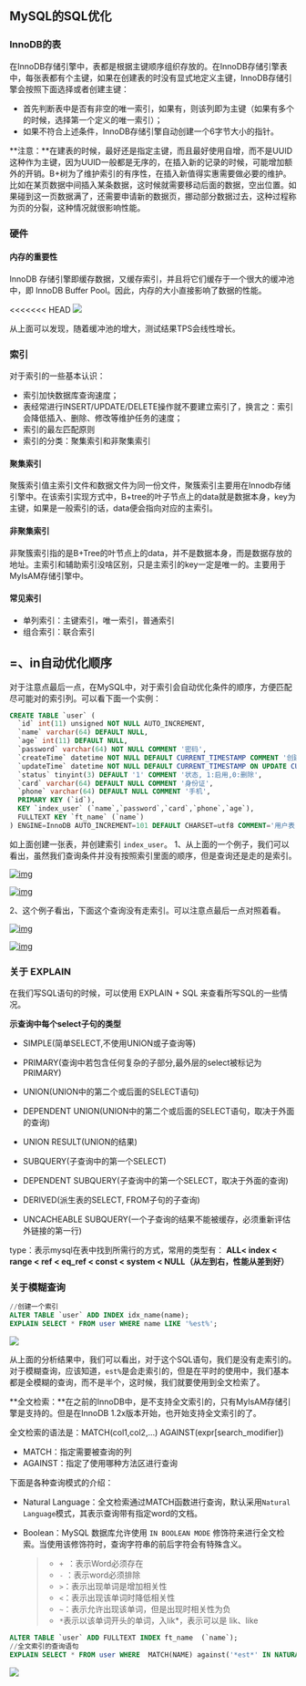 ## MySQL的SQL优化

### InnoDB的表

在InnoDB存储引擎中，表都是根据主键顺序组织存放的。在InnoDB存储引擎表中，每张表都有个主键，如果在创建表的时没有显式地定义主键，InnoDB存储引擎会按照下面选择或者创建主键：

- 首先判断表中是否有非空的唯一索引，如果有，则该列即为主键（如果有多个的时候，选择第一个定义的唯一索引）；
- 如果不符合上述条件，InnoDB存储引擎自动创建一个6字节大小的指针。



**注意：**在建表的时候，最好还是指定主键，而且最好使用自增，而不是UUID这种作为主键，因为UUID一般都是无序的，在插入新的记录的时候，可能增加额外的开销。B+树为了维护索引的有序性，在插入新值得实惠需要做必要的维护。比如在某页数据中间插入某条数据，这时候就需要移动后面的数据，空出位置。如果碰到这一页数据满了，还需要申请新的数据页，挪动部分数据过去，这种过程称为页的分裂，这种情况就很影响性能。

### 硬件

#### 内存的重要性

InnoDB 存储引擎即缓存数据，又缓存索引，并且将它们缓存于一个很大的缓冲池中，即 InnoDB Buffer Pool。因此，内存的大小直接影响了数据的性能。

<<<<<<< HEAD
![](https://hexo-1252893039.cos.ap-shanghai.myqcloud.com/20190705232033.png)

从上面可以发现，随着缓冲池的增大，测试结果TPS会线性增长。

### 索引

对于索引的一些基本认识：
- 索引加快数据库查询速度；
- 表经常进行INSERT/UPDATE/DELETE操作就不要建立索引了，换言之：索引会降低插入、删除、修改等维护任务的速度；
- 索引的最左匹配原则
- 索引的分类：聚集索引和非聚集索引

#### 聚集索引

聚簇索引值主索引文件和数据文件为同一份文件，聚簇索引主要用在Innodb存储引擎中。在该索引实现方式中，B+tree的叶子节点上的data就是数据本身，key为主键，如果是一般索引的话，data便会指向对应的主索引。

#### 非聚集索引

非聚簇索引指的是B+Tree的叶节点上的data，并不是数据本身，而是数据存放的地址。主索引和辅助索引没啥区别，只是主索引的key一定是唯一的。主要用于MyIsAM存储引擎中。

#### 常见索引

- 单列索引：主键索引，唯一索引，普通索引
- 组合索引：联合索引



## =、in自动优化顺序

对于注意点最后一点，在MySQL中，对于索引会自动优化条件的顺序，方便匹配尽可能对的索引列。可以看下面一个实例：

```sql
CREATE TABLE `user` (
  `id` int(11) unsigned NOT NULL AUTO_INCREMENT,
  `name` varchar(64) DEFAULT NULL,
  `age` int(11) DEFAULT NULL,
  `password` varchar(64) NOT NULL COMMENT '密码',
  `createTime` datetime NOT NULL DEFAULT CURRENT_TIMESTAMP COMMENT '创建时间',
  `updateTime` datetime NOT NULL DEFAULT CURRENT_TIMESTAMP ON UPDATE CURRENT_TIMESTAMP COMMENT '更新时间',
  `status` tinyint(3) DEFAULT '1' COMMENT '状态, 1:启用,0:删除',
  `card` varchar(64) DEFAULT NULL COMMENT '身份证',
  `phone` varchar(64) DEFAULT NULL COMMENT '手机',
  PRIMARY KEY (`id`),
  KEY `index_user` (`name`,`password`,`card`,`phone`,`age`),
  FULLTEXT KEY `ft_name` (`name`)
) ENGINE=InnoDB AUTO_INCREMENT=101 DEFAULT CHARSET=utf8 COMMENT='用户表';
```



如上面创建一张表，并创建索引 `index_user`。
1、从上面的一个例子，我们可以看出，虽然我们查询条件并没有按照索引里面的顺序，但是查询还是走的是索引。

[![img](https://hexo-1252893039.cos.ap-shanghai.myqcloud.com/Qiniu/5588441b2b01cbb195c0ced1e2befe41.jpg)](https://hexo-1252893039.cos.ap-shanghai.myqcloud.com/Qiniu/5588441b2b01cbb195c0ced1e2befe41.jpg)

[![img](https://hexo-1252893039.cos.ap-shanghai.myqcloud.com/Qiniu/caa7c87b03ad3ed466176f31d0ec26c0.jpg)](https://hexo-1252893039.cos.ap-shanghai.myqcloud.com/Qiniu/caa7c87b03ad3ed466176f31d0ec26c0.jpg)

2、这个例子看出，下面这个查询没有走索引。可以注意点最后一点对照着看。

[![img](https://hexo-1252893039.cos.ap-shanghai.myqcloud.com/Qiniu/ab33d1e09a4c0bfe6b94ce2b023d5711.jpg)](https://hexo-1252893039.cos.ap-shanghai.myqcloud.com/Qiniu/ab33d1e09a4c0bfe6b94ce2b023d5711.jpg)

[![img](https://hexo-1252893039.cos.ap-shanghai.myqcloud.com/Qiniu/1b529270d16fe8934d39267f534aca06.jpg)](https://hexo-1252893039.cos.ap-shanghai.myqcloud.com/Qiniu/1b529270d16fe8934d39267f534aca06.jpg)

### 关于 EXPLAIN

在我们写SQL语句的时候，可以使用 EXPLAIN + SQL 来查看所写SQL的一些情况。

   **示查询中每个select子句的类型**

- SIMPLE(简单SELECT,不使用UNION或子查询等)

- PRIMARY(查询中若包含任何复杂的子部分,最外层的select被标记为PRIMARY)

- UNION(UNION中的第二个或后面的SELECT语句)

- DEPENDENT UNION(UNION中的第二个或后面的SELECT语句，取决于外面的查询)

- UNION RESULT(UNION的结果)

- SUBQUERY(子查询中的第一个SELECT)

- DEPENDENT SUBQUERY(子查询中的第一个SELECT，取决于外面的查询)

- DERIVED(派生表的SELECT, FROM子句的子查询)

- UNCACHEABLE SUBQUERY(一个子查询的结果不能被缓存，必须重新评估外链接的第一行)

type：表示mysql在表中找到所需行的方式，常用的类型有： **ALL< index <  range < ref < eq_ref < const < system < NULL（从左到右，性能从差到好）**

### 关于模糊查询

```sql
//创建一个索引
ALTER TABLE `user` ADD INDEX idx_name(name);
EXPLAIN SELECT * FROM user WHERE name LIKE '%est%';
```

![](https://hexo-1252893039.cos.ap-shanghai.myqcloud.com/20190630131920.png)

从上面的分析结果中，我们可以看出，对于这个SQL语句，我们是没有走索引的。对于模糊查询，应该知道，`est%`是会走索引的，但是在平时的使用中，我们基本都是全模糊的查询，而不是半个，这时候，我们就要使用到全文检索了。

**全文检索：**在之前的InnoDB中，是不支持全文索引的，只有MyIsAM存储引擎是支持的。但是在InnoDB 1.2x版本开始，也开始支持全文索引的了。

全文检索的语法是：MATCH(col1,col2,…) AGAINST(expr[search_modifier])

- MATCH：指定需要被查询的列
- AGAINST：指定了使用哪种方法区进行查询

下面是各种查询模式的介绍：

- Natural Language：全文检索通过MATCH函数进行查询，默认采用`Natural Language`模式，其表示查询带有指定word的文档。

- Boolean：MySQL 数据库允许使用 `IN BOOLEAN MODE` 修饰符来进行全文检索。当使用该修饰符时，查询字符串的前后字符会有特殊含义。

  > - `+ `：表示Word必须存在
  > - `-`  ：表示word必须排除
  > - `>`：表示出现单词是增加相关性
  > - `<`：表示出现该单词时降低相关性
  > - `~`：表示允许出现该单词，但是出现时相关性为负
  > - `*`表示以该单词开头的单词，入lik*，表示可以是 lik、like

```sql
ALTER TABLE `user` ADD FULLTEXT INDEX ft_name  (`name`);
//全文索引的查询语句
EXPLAIN SELECT * FROM user WHERE  MATCH(NAME) against('*est*' IN NATURAL LANGUAGE MODE);
```

![](https://hexo-1252893039.cos.ap-shanghai.myqcloud.com/20190630133235.png)

